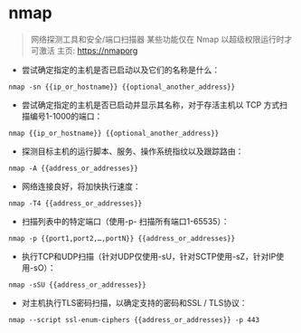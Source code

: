 # nmap

> 网络探测工具和安全/端口扫描器
> 某些功能仅在 Nmap 以超级权限运行时才可激活
> 主页: <https://nmaporg>

- 尝试确定指定的主机是否已启动以及它们的名称是什么：

`nmap -sn {{ip_or_hostname}} {{optional_another_address}}`

- 尝试确定指定的主机是否已启动并显示其名称，对于存活主机以 TCP 方式扫描编号1-1000的端口：

`nmap {{ip_or_hostname}} {{optional_another_address}}`

- 探测目标主机的运行脚本、服务、操作系统指纹以及跟踪路由：

`nmap -A {{address_or_addresses}}`

- 网络连接良好，将加快执行速度：

`nmap -T4 {{address_or_addresses}}`

- 扫描列表中的特定端口（使用-p- 扫描所有端口1-65535）：

`nmap -p {{port1,port2,…,portN}} {{address_or_addresses}}`

- 执行TCP和UDP扫描（针对UDP仅使用-sU，针对SCTP使用-sZ，针对IP使用-sO）：

`nmap -sSU {{address_or_addresses}}`

- 对主机执行TLS密码扫描，以确定支持的密码和SSL / TLS协议：

`nmap --script ssl-enum-ciphers {{address_or_addresses}} -p 443`

[#]: contributors: ([绝洛]，[颉]，[Datura stramonium L.])
